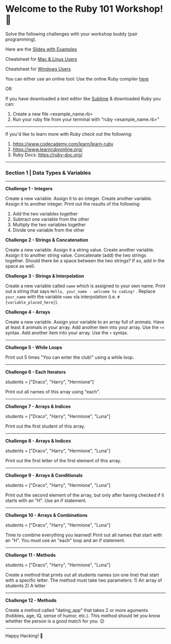 # Welcome to the Ruby 101 Workshop! 💎


Solve the following challenges with your workshop buddy (pair programming).

Here are the [Slides with Examples]()

Cheatsheet for [Mac & Linux Users](https://www.slideshare.net/paalringstad/command-cheatsheets-mac)

Cheatsheet for [Windows Users](https://www.slideshare.net/paalringstad/command-cheatsheets-windows-138186563)


You can either use an online tool:
Use the online Ruby compiler [here](https://repl.it/languages/ruby)

OR

If you have downloaded a text editor like [Sublime](http://www.sublimetext.com/3) & downloaded Ruby you can:

1. Create a new file <example_name.rb>
2. Run your ruby file from your terminal with "ruby <example_name.rb>"

---

If you'd like to learn more with Ruby check out the following:

1. https://www.codecademy.com/learn/learn-ruby
2. https://www.learnrubyonline.org/
3. Ruby Docs: https://ruby-doc.org/


---

### Section 1 | Data Types & Variables

---

**Challenge 1 - Integers**


Create a new variable. Assign it to an integer.
Create another variable. Assign it to another integer.
Print out the results of the following:
1. Add the two variables together
2. Subtract one variable from the other
3. Multiply the two variables together
4. Divide one variable from the other


**Challenge 2 - Strings & Concatenation**


Create a new variable. Assign it a string value.
Create another variable. Assign it to another string value.
Concatenate (add) the two strings together. Should there be a space between the two strings? If so, add in the space as well.


**Challenge 3 - Strings & Interpolation**


Create a new variable called `name` which is assigned to your own name.
Print out a string that says `Hello, your_name - welcome to coding!` . Replace `your_name` with the variable `name` via interpolation (i.e. `#{variable_placed_here}`).


**Challenge 4 - Arrays**


Create a new variable.
Assign your variable to an array full of animals. Have at least 4 animals in your array.
Add another item into your array. Use the `<<` syntax.
Add another item into your array. Use the `+` syntax.

---

**Challenge 5 - While Loops**

Print out 5 times "You can enter the club!" using a while loop.

---

**Challenge 6 - Each Iterators**

students = ["Draco", "Harry", "Hermione"]

Print out all names of this array using "each".

---

**Challenge 7 - Arrays & Indices**

students = ["Draco", "Harry", "Hermione", "Luna"]

Print out the first student of this array.

---

**Challenge 8 - Arrays & Indices**

students = ["Draco", "Harry", "Hermione", "Luna"]

Print out the first letter of the first element of this array.

---

**Challenge 9 - Arrays & Conditionals**

students = ["Draco", "Harry", "Hermione", "Luna"]

Print out the second element of the array, but only after having checked if it starts with an "H". Use an if statement.

---

**Challenge 10 - Arrays & Combinations**

students = ["Draco", "Harry", "Hermione", "Luna"]

Time to combine everything you learned! Print out all names that start with an "H". You must use an "each" loop and an if statement.

---

**Challenge 11 - Methods**

students = ["Draco", "Harry", "Hermione", "Luna"]

Create a method that prints out all students names (on one line) that start with a specific letter.
The method must take two parameters: 1) An array of students 2) A letter

---

**Challenge 12 - Methods**

Create a method called "dating_app" that takes 2 or more aguments (hobbies, age, IQ, sense of humor, etc.). This method should let you know whether the person is a good match for you. 😉

---

Happy Hacking! 🚀
